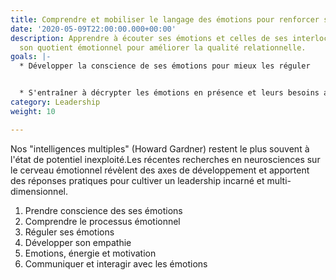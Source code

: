 ```yaml
---
title: Comprendre et mobiliser le langage des émotions pour renforcer son leadership
date: '2020-05-09T22:00:00.000+00:00'
description: Apprendre à écouter ses émotions et celles de ses interlocuteurs. Augmenter
  son quotient émotionnel pour améliorer la qualité relationnelle.
goals: |-
  * Développer la conscience de ses émotions pour mieux les réguler


  * S'entraîner à décrypter les émotions en présence et leurs besoins associés pour gagner en souplesse et en fluidité dans ses interactions
category: Leadership
weight: 10

---
```

Nos "intelligences multiples" (Howard Gardner) restent le plus souvent à l'état de potentiel inexploité.Les récentes recherches en neurosciences sur le cerveau émotionnel révèlent des axes de développement et apportent des réponses pratiques pour cultiver un leadership incarné et multi-dimensionnel.

1. Prendre conscience des ses émotions
2. Comprendre le processus émotionnel
3. Réguler ses émotions
4. Développer son empathie
5. Emotions, énergie et motivation
6. Communiquer et interagir avec les émotions